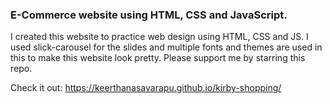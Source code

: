 ### E-Commerce website using HTML, CSS and JavaScript.

I created this website to practice web design using HTML, CSS and JS.
I used slick-carousel for the slides and multiple fonts and themes are used in this to make this website look pretty.
Please support me by starring this repo.

Check it out: https://keerthanasavarapu.github.io/kirby-shopping/
